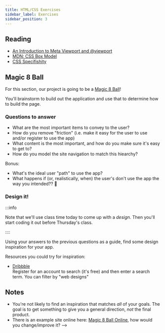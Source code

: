 ```yaml
---
title: HTML/CSS Exercises
sidebar_label: Exercises
sidebar_position: 3
---
```


<!-- markdownlint-disable no-inline-html no-trailing punctuation -->

## Reading

- [An Introduction to Meta Viewport and @viewport](https://dev.opera.com/articles/an-introduction-to-meta-viewport-and-viewport/)
- [MDN: CSS Box Model](https://developer.mozilla.org/en-US/docs/Learn/CSS/Building_blocks/The_box_model)
- [CSS Specifishity](https://specifishity.com/)

## Magic 8 Ball

For this section, our project is going to be a [Magic 8 Ball](https://en.wikipedia.org/wiki/Magic_8_Ball)!

You'll brainstorm to build out the application and use that to determine how to build the page.

### Questions to answer

- What are the most important items to convey to the user?
- How do you remove "friction" (i.e. make it easy for the user to use and/or register to use the app)
- What content is the most important, and how do you make sure it's easy to get to?
- How do you model the site navigation to match this hiearchy?

Bonus:

- What's the ideal user "path" to use the app?
- What happens if (or, realistically, when) the user's don't use the app the way you intended?? 🤔

### Design it!

:::info

Note that we'll use class time today to come up with a _design_.  Then you'll start coding it out before Thursday's class.

::::

Using your answers to the previous questions as a guide, find some design inspiration for your app.

Resources you could try for inspiration:

- [Dribbble](https://dribbble.com/)
  <br/>Register for an account to search (it's free) and then enter a search term. You can filter by "web designs"

## Notes

- You're not likely to find an inspiration that matches _all_ of your goals. The goal is to get something to give you a general direction, _not_ the final product.
- There is an example site online here: [Magic 8 Ball Online](https://magic-8ball.com/), how would you change/improve it? -->
